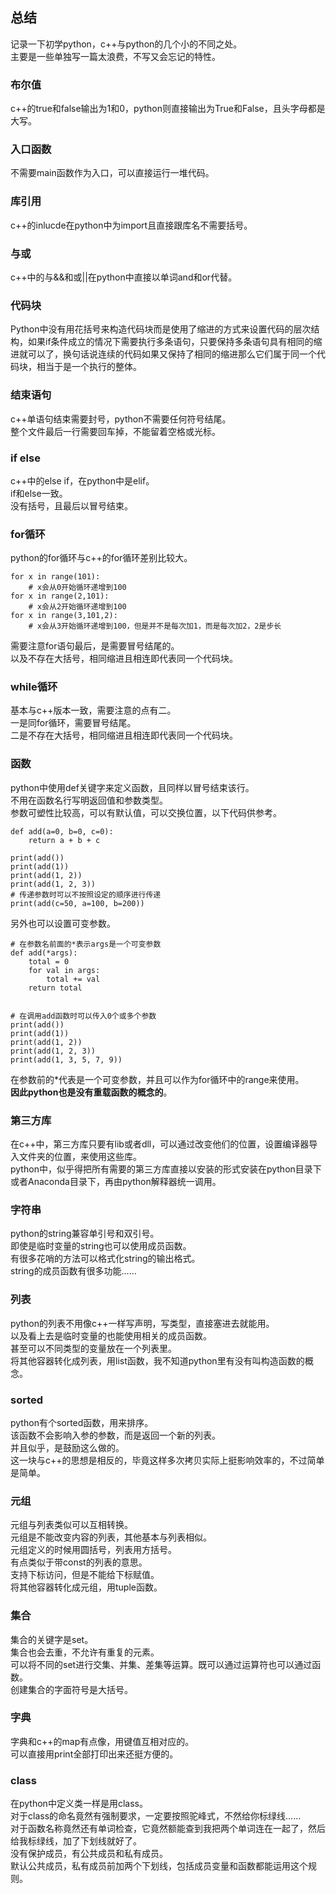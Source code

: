 ## 总结
记录一下初学python，c++与python的几个小的不同之处。    
主要是一些单独写一篇太浪费，不写又会忘记的特性。   
### 布尔值
c++的true和false输出为1和0，python则直接输出为True和False，且头字母都是大写。   
### 入口函数
不需要main函数作为入口，可以直接运行一堆代码。   
### 库引用
c++的inlucde在python中为import且直接跟库名不需要括号。   
### 与或
c++中的与&&和或||在python中直接以单词and和or代替。   
### 代码块
Python中没有用花括号来构造代码块而是使用了缩进的方式来设置代码的层次结构，如果if条件成立的情况下需要执行多条语句，只要保持多条语句具有相同的缩进就可以了，换句话说连续的代码如果又保持了相同的缩进那么它们属于同一个代码块，相当于是一个执行的整体。   
### 结束语句
c++单语句结束需要封号，python不需要任何符号结尾。  
整个文件最后一行需要回车掉，不能留着空格或光标。  
### if else
c++中的else if，在python中是elif。   
if和else一致。   
没有括号，且最后以冒号结束。   
### for循环
python的for循环与c++的for循环差别比较大。  
```
for x in range(101):   
	# x会从0开始循环递增到100    
for x in range(2,101):   
	# x会从2开始循环递增到100    
for x in range(3,101,2):   
	# x会从3开始循环递增到100，但是并不是每次加1，而是每次加2，2是步长    
```   
需要注意for语句最后，是需要冒号结尾的。   
以及不存在大括号，相同缩进且相连即代表同一个代码块。   
### while循环
基本与c++版本一致，需要注意的点有二。   
一是同for循环，需要冒号结尾。   
二是不存在大括号，相同缩进且相连即代表同一个代码块。     
### 函数
python中使用def关键字来定义函数，且同样以冒号结束该行。   
不用在函数名行写明返回值和参数类型。  
参数可塑性比较高，可以有默认值，可以交换位置，以下代码供参考。   
```
def add(a=0, b=0, c=0):  
    return a + b + c  

print(add())    
print(add(1))  
print(add(1, 2))   
print(add(1, 2, 3))   
# 传递参数时可以不按照设定的顺序进行传递    
print(add(c=50, a=100, b=200))    
```   
另外也可以设置可变参数。   
```  
# 在参数名前面的*表示args是一个可变参数   
def add(*args):   
    total = 0  
    for val in args:  
        total += val  
    return total   


# 在调用add函数时可以传入0个或多个参数  
print(add())  
print(add(1))   
print(add(1, 2))  
print(add(1, 2, 3))   
print(add(1, 3, 5, 7, 9))  
```   
在参数前的*代表是一个可变参数，并且可以作为for循环中的range来使用。   
**因此python也是没有重载函数的概念的**。   
### 第三方库
在c++中，第三方库只要有lib或者dll，可以通过改变他们的位置，设置编译器导入文件夹的位置，来使用这些库。   
python中，似乎得把所有需要的第三方库直接以安装的形式安装在python目录下或者Anaconda目录下，再由python解释器统一调用。   
### 字符串
python的string兼容单引号和双引号。   
即使是临时变量的string也可以使用成员函数。  
有很多花哨的方法可以格式化string的输出格式。  
string的成员函数有很多功能……   
### 列表   
python的列表不用像c++一样写声明，写类型，直接塞进去就能用。   
以及看上去是临时变量的也能使用相关的成员函数。   
甚至可以不同类型的变量放在一个列表里。   
将其他容器转化成列表，用list函数，我不知道python里有没有叫构造函数的概念。  
### sorted
python有个sorted函数，用来排序。  
该函数不会影响入参的参数，而是返回一个新的列表。   
并且似乎，是鼓励这么做的。   
这一块与c++的思想是相反的，毕竟这样多次拷贝实际上挺影响效率的，不过简单是简单。   
### 元组
元组与列表类似可以互相转换。   
元组是不能改变内容的列表，其他基本与列表相似。  
元组定义的时候用圆括号，列表用方括号。   
有点类似于带const的列表的意思。  
支持下标访问，但是不能给下标赋值。   
将其他容器转化成元组，用tuple函数。   
### 集合
集合的关键字是set。   
集合也会去重，不允许有重复的元素。   
可以将不同的set进行交集、并集、差集等运算。既可以通过运算符也可以通过函数。   
创建集合的字面符号是大括号。   
### 字典
字典和c++的map有点像，用键值互相对应的。  
可以直接用print全部打印出来还挺方便的。   
### class
在python中定义类一样是用class。  
对于class的命名竟然有强制要求，一定要按照驼峰式，不然给你标绿线……   
对于函数名称竟然还有单词检查，它竟然额能查到我把两个单词连在一起了，然后给我标绿线，加了下划线就好了。   
没有保护成员，有公共成员和私有成员。  
默认公共成员，私有成员前加两个下划线，包括成员变量和函数都能运用这个规则。   